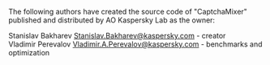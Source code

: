 The following authors have created the source code of "CaptchaMixer" published and distributed by AO Kaspersky Lab as the owner:

Stanislav Bakharev <Stanislav.Bakharev@kaspersky.com> - creator<br>
Vladimir Perevalov <Vladimir.A.Perevalov@kaspersky.com> - benchmarks and optimization